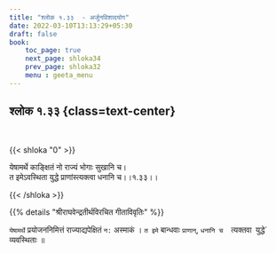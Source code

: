 ```yaml
---
title: "श्लोक १.३३  - अर्जुनविशादयोग"
date: 2022-03-10T13:13:29+05:30
draft: false
book:
    toc_page: true
    next_page: shloka34
    prev_page: shloka32
    menu : geeta_menu
---
```




## श्लोक १.३३ {class=text-center}

<br/>

{{< shloka  "0"  >}}

येषामर्थे काङ्क्षितं नो राज्यं भोगाः सुखानि च।  
त इमेऽवस्थिता युद्धे प्राणांस्त्यक्त्वा धनानि च।।१.३३।।

{{< /shloka >}}



{{% details "श्रीराघवेन्द्रतीर्थविरचित गीताविवृतिः" %}}

`येषामर्थे` प्रयोजननिमित्तं राज्याद्यपेक्षितं  `न:` अस्माकं ।
`त इमे` बान्धवाः `प्राणान्‌`, `धनानि च  `त्यक्तवा`
`युद्धे` व्यवस्थिताः ॥

